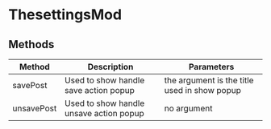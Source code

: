 # ThesettingsMod



## Methods

<!-- @vuese:ThesettingsMod:methods:start -->
|Method|Description|Parameters|
|---|---|---|
|savePost|Used to show handle save action popup|the argument is the title used in show popup|
|unsavePost|Used to show handle unsave action popup|no argument|

<!-- @vuese:ThesettingsMod:methods:end -->


